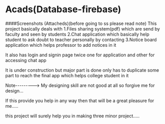 # Acads(Database-firebase)
####Screenshots (Attacheds)(before going to ss please read note)
This project basically deals with 
1.Files sharing system(pdf) which are send by faculty and seen by students
2.Chat application which basically help student to ask doubt to teacher personally by contacting
3.Notice board application which helps professor to add notices in it 

It also has  login and signin page twice one for application and other for accessing chat app

It is under construction but major part is done only has to duplicate some part to reach the final app which helps college student in it


Note---------> My designing skill are not good at all so forgive me for design...

If this provide you help in any way then that will be a great pleasure for me..... 


this  project will surely help you in making three minor project.....

